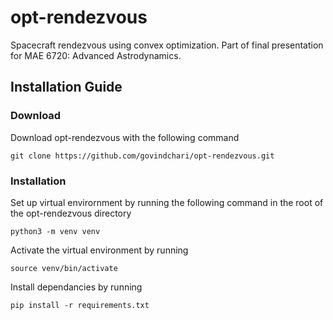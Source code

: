 # opt-rendezvous
Spacecraft rendezvous using convex optimization. Part of final presentation for MAE 6720: Advanced Astrodynamics.

## Installation Guide

### Download

Download opt-rendezvous with the following command

```
git clone https://github.com/govindchari/opt-rendezvous.git
```
### Installation

Set up virtual envirornment by running the following command in the root of the opt-rendezvous directory

```
python3 -m venv venv
```

Activate the virtual environment by running

```
source venv/bin/activate
```

Install dependancies by running
```
pip install -r requirements.txt
```



